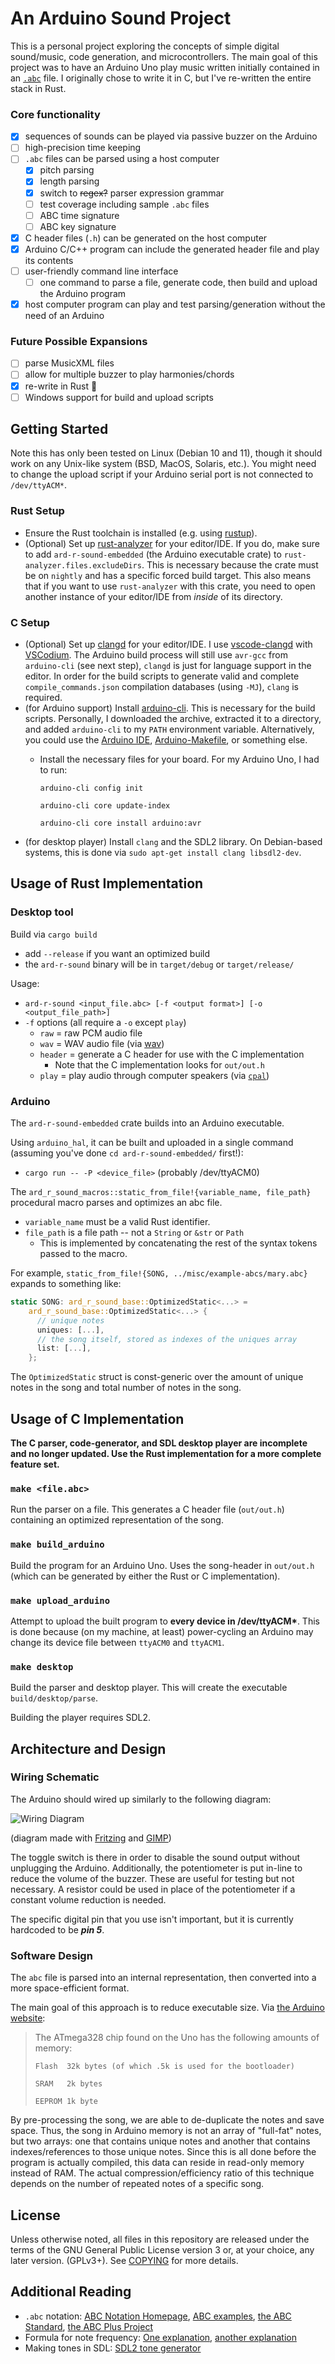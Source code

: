 # An Arduino Sound Project

This is a personal project exploring the concepts of simple digital sound/music,
code generation, and microcontrollers.
The main goal of this project was to have an Arduino Uno play music
written initially contained in an [`.abc`](https://abcnotation.com/) file.
I originally chose to write it in C, but I've re-written the entire stack in
Rust.

### Core functionality

- [x] sequences of sounds can be played via passive buzzer on the Arduino
- [ ] high-precision time keeping
- [ ] `.abc` files can be parsed using a host computer
  - [x] pitch parsing
  - [x] length parsing
  - [x] switch to ~~regex?~~ parser expression grammar
  - [ ] test coverage including sample `.abc` files
  - [ ] ABC time signature
  - [ ] ABC key signature
- [x] C header files (`.h`) can be generated on the host computer
- [x] Arduino C/C++ program can include the generated header file and
  play its contents
- [ ] user-friendly command line interface
  - [ ] one command to parse a file, generate code, then build and upload the
    Arduino program
- [x] host computer program can play and test parsing/generation without the
  need of an Arduino

### Future Possible Expansions

- [ ] parse MusicXML files
- [ ] allow for multiple buzzer to play harmonies/chords
- [x] re-write in Rust 🦀
- [ ] Windows support for build and upload scripts

## Getting Started

Note this has only been tested on Linux (Debian 10 and 11), though it should
work on any Unix-like system (BSD, MacOS, Solaris, etc.).
You might need to change the upload script if your Arduino serial port is not
connected to `/dev/ttyACM*`.

### Rust Setup
- Ensure the Rust toolchain is installed (e.g. using
  [rustup](https://rustup.rs/)).
- (Optional) Set up [rust-analyzer](https://rust-analyzer.github.io/) for your
  editor/IDE. If you do, make sure to add `ard-r-sound-embedded`
  (the Arduino executable crate) to `rust-analyzer.files.excludeDirs`.
  This is necessary because the crate must be on `nightly` and has a
  specific forced build target.
  This also means that if you want to use `rust-analyzer` with this crate,
  you need to open another instance of your editor/IDE from _inside_ of
  its directory.

### C Setup
- (Optional) Set up [clangd](https://clangd.llvm.org/) for your editor/IDE.
  I use [vscode-clangd](https://github.com/clangd/vscode-clangd) with
  [VSCodium](https://vscodium.com/).
  The Arduino build process will still use  `avr-gcc` from `arduino-cli`
  (see next step), `clangd` is just for language support in the editor.
  In order for the build scripts to generate valid and complete
  `compile_commands.json` compilation databases (using `-MJ`),
  `clang` is required.
- (for Arduino support) Install
  [arduino-cli](https://arduino.github.io/arduino-cli/0.19/installation/).
  This is necessary for the build scripts.
  Personally, I downloaded the archive, extracted it to a directory, and
  added `arduino-cli` to my `PATH` environment variable.
  Alternatively, you could use the
  [Arduino IDE](https://www.arduino.cc/en/software),
  [Arduino-Makefile](https://github.com/sudar/Arduino-Makefile),
  or something else.
  - Install the necessary files for your board. For my Arduino Uno, I had
    to run:

    `arduino-cli config init`

    `arduino-cli core update-index`

    `arduino-cli core install arduino:avr`
- (for desktop player) Install `clang` and the SDL2 library.
  On Debian-based systems, this is done via
  `sudo apt-get install clang libsdl2-dev`.

## Usage of Rust Implementation

### Desktop tool
Build via `cargo build`
  - add `--release` if you want an optimized build
  - the `ard-r-sound` binary will be in `target/debug` or `target/release/`

Usage:
- `ard-r-sound <input_file.abc> [-f <output format>] [-o <output_file_path>]`
- `-f` options (all require a `-o` except `play`)
  - `raw` = raw PCM audio file
  - `wav` = WAV audio file
    (via [wav](https://crates.io/crates/wav))
  - `header` = generate a C header for use with the C implementation
    - Note that the C implementation looks for `out/out.h`
  - `play` = play audio through computer speakers (via
    [`cpal`](https://github.com/RustAudio/cpal))

### Arduino
The `ard-r-sound-embedded` crate builds into an Arduino executable.

Using `arduino_hal`, it can be built and uploaded in a single command
(assuming you've done `cd ard-r-sound-embedded/` first!):
- `cargo run -- -P <device_file>` (probably /dev/ttyACM0)

The `ard_r_sound_macros::static_from_file!{variable_name, file_path}`
procedural macro parses and optimizes an abc file.
- `variable_name` must be a valid Rust identifier.
- `file_path` is a file path -- not a `String` or `&str` or `Path`
  - This is implemented by concatenating the rest of the syntax tokens passed
    to the macro.

For example,
`static_from_file!{SONG, ../misc/example-abcs/mary.abc}`
expands to something like:
```rs
static SONG: ard_r_sound_base::OptimizedStatic<...> =
    ard_r_sound_base::OptimizedStatic<...> {
      // unique notes
      uniques: [...],
      // the song itself, stored as indexes of the uniques array
      list: [...],
    };
```
The `OptimizedStatic` struct is const-generic over the amount of unique
notes in the song and total number of notes in the song.

## Usage of C Implementation

**The C parser, code-generator, and SDL desktop player
are incomplete and no longer updated.
Use the Rust implementation for a more complete feature set.**

### `make <file.abc>`

Run the parser on a file.
This generates a C header file (`out/out.h`) containing an optimized
representation of the song.

### `make build_arduino`

Build the program for an Arduino Uno.
Uses the song-header in `out/out.h` (which can be generated by either the
Rust or C implementation).

### `make upload_arduino`

Attempt to upload the built program to **every device in /dev/ttyACM\***.
This is done because (on my machine, at least) power-cycling an Arduino may
change its device file between `ttyACM0` and `ttyACM1`.

### `make desktop`

Build the parser and desktop player.
This will create the executable `build/desktop/parse`.

Building the player requires SDL2.


## Architecture and Design

### Wiring Schematic
The Arduino should wired up similarly to the following diagram:

![Wiring Diagram](/misc/wiring/wiring_diagram.png)

(diagram made with [Fritzing](https://fritzing.org/) and
[GIMP](https://www.gimp.org/))

The toggle switch is there in order to disable the sound output without
unplugging the Arduino.
Additionally, the potentiometer is put in-line to reduce the volume of
the buzzer.
These are useful for testing but not necessary.
A resistor could be used in place of the potentiometer if a constant volume
reduction is needed.

The specific digital pin that you use isn't important,
but it is currently hardcoded to be ***pin 5***.

### Software Design

The `abc` file is parsed into an internal representation, then converted
into a more space-efficient format.

The main goal of this approach is to reduce executable size.
Via [the Arduino website](https://www.arduino.cc/en/pmwiki.php?n=Tutorial/Memory):

> The ATmega328 chip found on the Uno has the following amounts of memory:
>
> `Flash  32k bytes (of which .5k is used for the bootloader)`
>
> `SRAM   2k bytes`
>
> `EEPROM 1k byte`

By pre-processing the song, we are able to de-duplicate the notes and
save space.
Thus, the song in Arduino memory is not an array of "full-fat" notes,
but two arrays: one that contains unique notes and another
that contains indexes/references to those unique notes.
Since this is all done before the program is actually compiled,
this data can reside in read-only memory instead of RAM.
The actual compression/efficiency ratio of this technique depends on the
number of repeated notes of a specific song.

## License

Unless otherwise noted, all files in this repository are released under the
terms of the GNU General Public License version 3 or, at your choice,
any later version. (GPLv3+). See [COPYING](COPYING) for more details.

## Additional Reading

- `.abc` notation:
  [ABC Notation Homepage](https://abcnotation.com/),
  [ABC examples](https://abcnotation.com/examples),
  [the ABC Standard](https://abcnotation.com/wiki/abc:standard:v2.1),
  [the ABC Plus Project](http://abcplus.sourceforge.net/)
- Formula for note frequency:
  [One explanation](https://pages.mtu.edu/~suits/NoteFreqCalcs.html),
  [another explanation](https://en.wikipedia.org/wiki/Piano_key_frequencies)
- Making tones in SDL:
  [SDL2 tone generator](https://gist.github.com/jacobsebek/10867cb10cdfccf1d6cfdd24fa23ee96)

